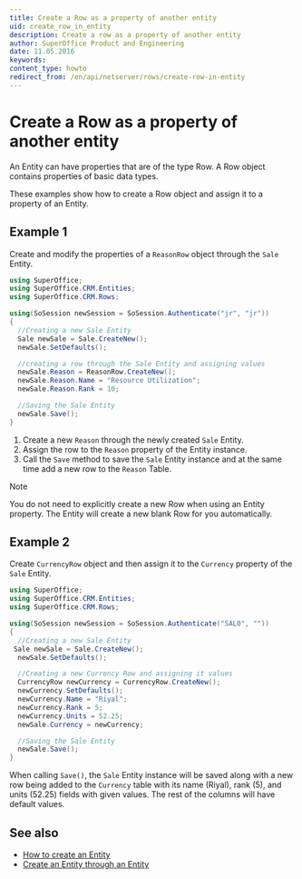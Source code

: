 ```yaml
---
title: Create a Row as a property of another entity
uid: create_row_in_entity
description: Create a row as a property of another entity
author: SuperOffice Product and Engineering
date: 11.05.2016
keywords:
content_type: howto
redirect_from: /en/api/netserver/rows/create-row-in-entity
---
```


# Create a Row as a property of another entity

An Entity can have properties that are of the type Row. A Row object contains properties of basic data types.

These examples show how to create a Row object and assign it to a property of an Entity.

## Example 1

Create and modify the properties of a `ReasonRow` object through the `Sale` Entity.

```csharp
using SuperOffice;
using SuperOffice.CRM.Entities;
using SuperOffice.CRM.Rows;

using(SoSession newSession = SoSession.Authenticate("jr", "jr"))
{
  //Creating a new Sale Entity
  Sale newSale = Sale.CreateNew();
  newSale.SetDefaults();

  //creating a row through the Sale Entity and assigning values
  newSale.Reason = ReasonRow.CreateNew();
  newSale.Reason.Name = "Resource Utilization";
  newSale.Reason.Rank = 10;

  //Saving the Sale Entity
  newSale.Save();
}
```

1. Create a new `Reason` through the newly created `Sale` Entity.
2. Assign the row to the `Reason` property of the Entity instance.
3. Call the `Save` method to save the `Sale` Entity instance and at the same time add a new row to the `Reason` Table.

> [!NOTE]
> You do not need to explicitly create a new Row when using an Entity property. The Entity will create a new blank Row for you automatically.

## Example 2

Create `CurrencyRow` object and then assign it to the `Currency` property of the `Sale` Entity.

```csharp
using SuperOffice;
using SuperOffice.CRM.Entities;
using SuperOffice.CRM.Rows;

using(SoSession newSession = SoSession.Authenticate("SAL0", ""))
{
  //Creating a new Sale Entity
 Sale newSale = Sale.CreateNew();
  newSale.SetDefaults();

  //Creating a new Currency Row and assigning it values
  CurrencyRow newCurrency = CurrencyRow.CreateNew();
  newCurrency.SetDefaults();
  newCurrency.Name = "Riyal";
  newCurrency.Rank = 5;
  newCurrency.Units = 52.25;
  newSale.Currency = newCurrency;

  //Saving the Sale Entity
  newSale.Save();
}
```

When calling `Save()`, the `Sale` Entity instance will be saved along with a new row being added to the `Currency` table with its name (Riyal), rank (5), and units (52.25) fields with given values. The rest of the columns will have default values.

## See also

* [How to create an Entity][1]
* [Create an Entity through an Entity][2]

<!-- Referenced links -->
[1]: ../entities/create-entity.md
[2]: ../entities/create-entity-in-entity.md
